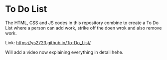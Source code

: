 # To Do List

The HTML, CSS and JS codes in this repository combine to create a To Do List where a person can add work, strike off the doen wrok and also remove work. 

Link: https://ys2723.github.io/To-Do_List/ 

Will add a video now explaining everything in detail hehe. 
